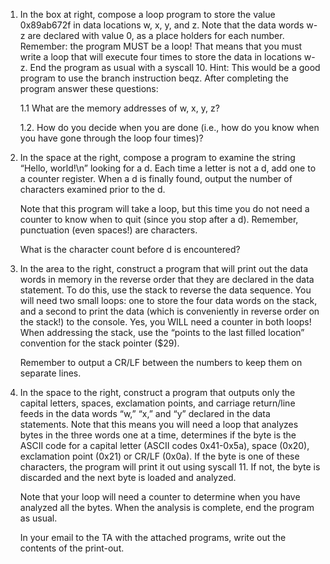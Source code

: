 1.  In the box at right, compose a loop program to store the value 0x89ab672f in data locations w, x, y, and z. Note that the data words w-z are declared with value 0, as a place holders for each number. Remember: the program MUST be a loop! That means that you must write a loop that will execute four times to store the data in locations w-z. End the program as usual with a syscall 10. Hint: This would be a good program to use the branch instruction beqz.
    After completing the program answer these questions:

    1.1 What are the memory addresses of w, x, y, z?

    1.2. How do you decide when you are done (i.e., how do you know when you have gone through the loop four times)?

2.  In the space at the right, compose a program to examine the string “Hello, world!\n” looking for a d. Each time a letter is not a d, add one to a counter register. When a d is finally found, output the number of characters examined prior to the d.

    Note that this program will take a loop, but this time you do not need a counter to know when to quit (since you stop after a d). Remember, punctuation (even spaces!) are characters.

    What is the character count before d is encountered?

3.  In the area to the right, construct a program that will print out the data words in memory in the reverse order that they are declared in the data statement. To do this, use the stack to reverse the data sequence. You will need two small loops: one to store the four data words on the stack, and a second to print the data (which is conveniently in reverse order on the stack!) to the console. Yes, you WILL need a counter in both loops! When addressing the stack, use the “points to the last filled location” convention for the stack pointer (\$29).

    Remember to output a CR/LF between the numbers to keep them on separate lines.

4.  In the space to the right, construct a program that outputs only the capital letters, spaces, exclamation points, and carriage return/line feeds in the data words “w,” “x,” and “y” declared in the data statements. Note that this means you will need a loop that analyzes bytes in the three words one at a time, determines if the byte is the ASCII code for a capital letter (ASCII codes 0x41-0x5a), space (0x20), exclamation point (0x21) or CR/LF (0x0a). If the byte is one of these characters, the program will print it out using syscall 11. If not, the byte is discarded and the next byte is loaded and analyzed.

    Note that your loop will need a counter to determine when you have analyzed all the bytes. When the analysis is complete, end the program as usual.

    In your email to the TA with the attached programs, write out the contents of the print-out.
